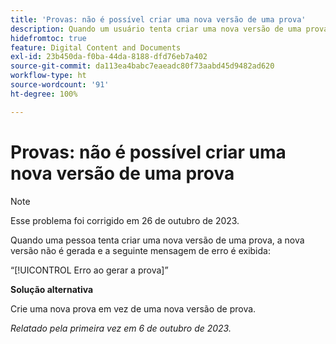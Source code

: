 ```yaml
---
title: 'Provas: não é possível criar uma nova versão de uma prova'
description: Quando um usuário tenta criar uma nova versão de uma prova, a nova versão não é criada, e o usuário vê uma mensagem de erro.
hidefromtoc: true
feature: Digital Content and Documents
exl-id: 23b450da-f0ba-44da-8188-dfd76eb7a402
source-git-commit: da113ea4babc7eaeadc80f73aabd45d9482ad620
workflow-type: ht
source-wordcount: '91'
ht-degree: 100%

---
```


# Provas: não é possível criar uma nova versão de uma prova

>[!NOTE]
>
>Esse problema foi corrigido em 26 de outubro de 2023.

Quando uma pessoa tenta criar uma nova versão de uma prova, a nova versão não é gerada e a seguinte mensagem de erro é exibida:

“[!UICONTROL Erro ao gerar a prova]”

**Solução alternativa**

Crie uma nova prova em vez de uma nova versão de prova.

_Relatado pela primeira vez em 6 de outubro de 2023._
